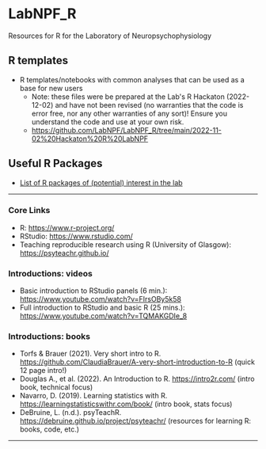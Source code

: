 # LabNPF_R
Resources for R for the Laboratory of Neuropsychophysiology

## R templates
- R templates/notebooks with common analyses that can be used as a base for new users
  - Note: these files were be prepared at the Lab's R Hackaton (2022-12-02) and have not been revised (no warranties that the code is error free, nor any other warranties of any sort)! Ensure you understand the code and use at your own risk.
  - https://github.com/LabNPF/LabNPF_R/tree/main/2022-11-02%20Hackaton%20R%20LabNPF
  

## Useful R Packages
- [List of R packages of (potential) interest in the lab](https://github.com/LabNPF/LabNPF_R/blob/main/r_packages.md)

---

### Core Links
- R: https://www.r-project.org/
- RStudio: https://www.rstudio.com/
- Teaching reproducible research using R (University of Glasgow): https://psyteachr.github.io/

### Introductions: videos
- Basic introduction to RStudio panels (6 min.): https://www.youtube.com/watch?v=FIrsOBy5k58
- Full introduction to RStudio and basic R (25 mins.): https://www.youtube.com/watch?v=TQMAKGDIe_8

### Introductions: books
- Torfs & Brauer (2021). Very short intro to R. https://github.com/ClaudiaBrauer/A-very-short-introduction-to-R (quick 12 page intro!)
- Douglas A., et al. (2022). An Introduction to R. https://intro2r.com/ (intro book, technical focus)
- Navarro, D. (2019). Learning statistics with R. https://learningstatisticswithr.com/book/ (intro book, stats focus)
- DeBruine, L. (n.d.). psyTeachR. https://debruine.github.io/project/psyteachr/ (resources for learning R: books, code, etc.)

---
